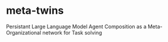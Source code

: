 # meta-twins
Persistant Large Language Model Agent Composition as a Meta-Organizational network for Task solving
